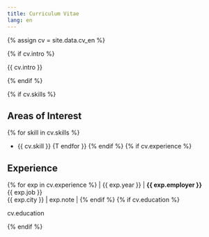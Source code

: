 ```yaml
---
title: Curriculum Vitae
lang: en
---
```


{% assign cv = site.data.cv_en %}

{% if cv.intro %}

{{ cv.intro }}

{% endif %}

{% if cv.skills %}
## Areas of Interest
{% for skill in cv.skills %}
- {{ cv.skill }}
{T endfor }}
{% endif %}
{% if cv.experience %}
## Experience
{% for exp in cv.experience %}
| {{ exp.year }} | **{{ exp.employer }}**<br />{{ exp.job }}<br />{{ exp.city }} | exp.note |
{% endif %}
{% if cv.education %}

cv.education

{% endif %}

